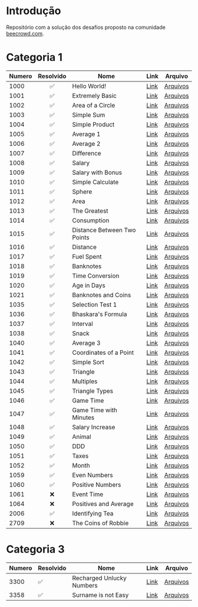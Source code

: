 # Introdução 

Repositório com a solução dos desafios proposto na comunidade [beecrowd.com](https://www.beecrowd.com.br/judge/en).

# Categoria 1

| Numero | Resolvido | Nome | Link | Arquivo |
|--------|:---------:|------|------|---------|
| 1000 | :white_check_mark: | Hello World! | [Link](https://www.beecrowd.com.br/judge/en/problems/view/1000) | [Arquivos](categoria_1/1000/) |
| 1001 | :white_check_mark: | Extremely Basic | [Link](https://www.beecrowd.com.br/judge/en/problems/view/1001) | [Arquivos](categoria_1/1001/) |
| 1002 | :white_check_mark: | Area of a Circle | [Link](https://www.beecrowd.com.br/judge/en/problems/view/1002) | [Arquivos](categoria_1/1002/) |
| 1003 | :white_check_mark: | Simple Sum | [Link](https://www.beecrowd.com.br/judge/en/problems/view/1003) | [Arquivos](categoria_1/1003/) |
| 1004 | :white_check_mark: | Simple Product | [Link](https://www.beecrowd.com.br/judge/en/problems/view/1004) | [Arquivos](categoria_1/1004/) |
| 1005 | :white_check_mark: | Average 1 | [Link](https://www.beecrowd.com.br/judge/en/problems/view/1005) | [Arquivos](categoria_1/1005/) |
| 1006 | :white_check_mark: | Average 2 | [Link](https://www.beecrowd.com.br/judge/en/problems/view/1006) | [Arquivos](categoria_1/1006/) |
| 1007 | :white_check_mark: | Difference | [Link](https://www.beecrowd.com.br/judge/en/problems/view/1007) | [Arquivos](categoria_1/1007/) |
| 1008 | :white_check_mark: | Salary | [Link](https://www.beecrowd.com.br/judge/en/problems/view/1008) | [Arquivos](categoria_1/1008/) |
| 1009 | :white_check_mark: | Salary with Bonus | [Link](https://www.beecrowd.com.br/judge/en/problems/view/1009) | [Arquivos](categoria_1/1009/) |
| 1010 | :white_check_mark: | Simple Calculate | [Link](https://www.beecrowd.com.br/judge/en/problems/view/1010) | [Arquivos](categoria_1/1010/) |
| 1011 | :white_check_mark: | Sphere | [Link](https://www.beecrowd.com.br/judge/en/problems/view/1011) | [Arquivos](categoria_1/1011/) |
| 1012 | :white_check_mark: | Area | [Link](https://www.beecrowd.com.br/judge/en/problems/view/1012) | [Arquivos](categoria_1/1012/) |
| 1013 | :white_check_mark: | The Greatest | [Link](https://www.beecrowd.com.br/judge/en/problems/view/1013) | [Arquivos](categoria_1/1013/) |
| 1014 | :white_check_mark: | Consumption | [Link](https://www.beecrowd.com.br/judge/en/problems/view/1014) | [Arquivos](categoria_1/1014/) |
| 1015 | :white_check_mark: | Distance Between Two Points | [Link](https://www.beecrowd.com.br/judge/en/problems/view/1015) | [Arquivos](categoria_1/1015/) |
| 1016 | :white_check_mark: | Distance | [Link](https://www.beecrowd.com.br/judge/en/problems/view/1016) | [Arquivos](categoria_1/1016/) |
| 1017 | :white_check_mark: | Fuel Spent | [Link](https://www.beecrowd.com.br/judge/en/problems/view/1017) | [Arquivos](categoria_1/1017/) |
| 1018 | :white_check_mark: | Banknotes | [Link](https://www.beecrowd.com.br/judge/en/problems/view/1018) | [Arquivos](categoria_1/1018/) |
| 1019 | :white_check_mark: | Time Conversion | [Link](https://www.beecrowd.com.br/judge/en/problems/view/1019) | [Arquivos](categoria_1/1019/) |
| 1020 | :white_check_mark: | Age in Days | [Link](https://www.beecrowd.com.br/judge/en/problems/view/1020) | [Arquivos](categoria_1/1020/) |
| 1021 | :white_check_mark: | Banknotes and Coins | [Link](https://www.beecrowd.com.br/judge/en/problems/view/1021) | [Arquivos](categoria_1/1021/) |
| 1035 | :white_check_mark: | Selection Test 1 | [Link](https://www.beecrowd.com.br/judge/en/problems/view/1035) | [Arquivos](categoria_1/1035/) |
| 1036 | :white_check_mark: | Bhaskara's Formula | [Link](https://www.beecrowd.com.br/judge/en/problems/view/1036) | [Arquivos](categoria_1/1036/) |
| 1037 | :white_check_mark: | Interval | [Link](https://www.beecrowd.com.br/judge/en/problems/view/1037) | [Arquivos](categoria_1/1037/) |
| 1038 | :white_check_mark: | Snack | [Link](https://www.beecrowd.com.br/judge/en/problems/view/1038) | [Arquivos](categoria_1/1038/) |
| 1040 | :white_check_mark: | Average 3 | [Link](https://www.beecrowd.com.br/judge/en/problems/view/1040) | [Arquivos](categoria_1/1040/) |
| 1041 | :white_check_mark: | Coordinates of a Point | [Link](https://www.beecrowd.com.br/judge/en/problems/view/1041) | [Arquivos](categoria_1/1041/) |
| 1042 | :white_check_mark: | Simple Sort | [Link](https://www.beecrowd.com.br/judge/en/problems/view/1042) | [Arquivos](categoria_1/1042/) |
| 1043 | :white_check_mark: | Triangle | [Link](https://www.beecrowd.com.br/judge/en/problems/view/1043) | [Arquivos](categoria_1/1043/) |
| 1044 | :white_check_mark: | Multiples | [Link](https://www.beecrowd.com.br/judge/en/problems/view/1044) | [Arquivos](categoria_1/1044/) |
| 1045 | :white_check_mark: | Triangle Types | [Link](https://www.beecrowd.com.br/judge/en/problems/view/1045) | [Arquivos](categoria_1/1045/) |
| 1046 | :white_check_mark: | Game Time | [Link](https://www.beecrowd.com.br/judge/en/problems/view/1046) | [Arquivos](categoria_1/1046/) |
| 1047 | :white_check_mark: | Game Time with Minutes | [Link](https://www.beecrowd.com.br/judge/en/problems/view/1047) | [Arquivos](categoria_1/1047/) |
| 1048 | :white_check_mark: | Salary Increase | [Link](https://www.beecrowd.com.br/judge/en/problems/view/1048) | [Arquivos](categoria_1/1048/) |
| 1049 | :white_check_mark: | Animal | [Link](https://www.beecrowd.com.br/judge/en/problems/view/1049) | [Arquivos](categoria_1/1049/) |
| 1050 | :white_check_mark: | DDD | [Link](https://www.beecrowd.com.br/judge/en/problems/view/1050) | [Arquivos](categoria_1/1050/) |
| 1051 | :white_check_mark: | Taxes | [Link](https://www.beecrowd.com.br/judge/en/problems/view/1051) | [Arquivos](categoria_1/1051/) |
| 1052 | :white_check_mark: | Month | [Link](https://www.beecrowd.com.br/judge/en/problems/view/1052) | [Arquivos](categoria_1/1052/) |
| 1059 | :white_check_mark: | Even Numbers | [Link](https://www.beecrowd.com.br/judge/en/problems/view/1059) | [Arquivos](categoria_1/1059/) |
| 1060 | :white_check_mark: | Positive Numbers | [Link](https://www.beecrowd.com.br/judge/en/problems/view/1060) | [Arquivos](categoria_1/1060/) |
| 1061 | :x: | Event Time | [Link](https://www.beecrowd.com.br/judge/en/problems/view/1061) | [Arquivos](categoria_1/1061/) |
| 1064 | :x: | Positives and Average | [Link](https://www.beecrowd.com.br/judge/en/problems/view/1064) | [Arquivos](categoria_1/1064/) |
| 2006 | :white_check_mark: | Identifying Tea | [Link](https://www.beecrowd.com.br/judge/en/problems/view/2006) | [Arquivos](categoria_1/2006/) |
| 2709 | :x: | The Coins of Robbie | [Link](https://www.beecrowd.com.br/judge/en/problems/view/2709) | [Arquivos](categoria_1/2709/) |

# Categoria 3

| Numero | Resolvido | Nome | Link | Arquivo |
|--------|-----------|------|------|---------|
| 3300 | :white_check_mark: | Recharged Unlucky Numbers | [Link](https://www.beecrowd.com.br/judge/en/problems/view/3300) | [Arquivos](categoria_3/3300/) |
| 3358 | :white_check_mark: | Surname is not Easy | [Link](https://www.beecrowd.com.br/judge/en/problems/view/3358) | [Arquivos](categoria_3/3358/) |
